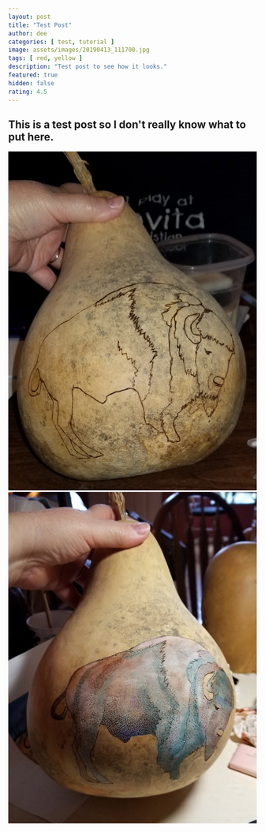```yaml
---
layout: post
title: "Test Post"
author: dee
categories: [ test, tutorial ]
image: assets/images/20190413_111700.jpg
tags: [ red, yellow ]
description: "Test post to see how it looks."
featured: true
hidden: false
rating: 4.5
---
```


## This is a test post so I don't really know what to put here.


<img class="art-img" src="/assets/images/20190409_194051.jpg" alt="Art Image"/>
<img class="art-img" src="/assets/images/20190413_135105.jpg" alt="Art Image"/>

